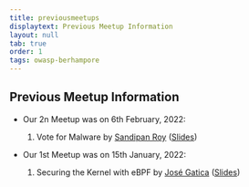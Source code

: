 ```yaml
---
title: previousmeetups
displaytext: Previous Meetup Information
layout: null
tab: true
order: 1
tags: owasp-berhampore
---
```


Previous Meetup Information
---------------------------------------
- Our 2n Meetup was on 6th February, 2022:
    1. Vote for Malware by [Sandipan Roy](https://twitter.com/bytehackr) ([Slides](https://docs.google.com/presentation/d/1w5NAMBZZxRx4cLkHWFMJGwJtV0LaaqlKaIlRJSI75EA/edit?usp=sharing))

- Our 1st Meetup was on 15th January, 2022:
    1. Securing the Kernel with eBPF by [José Gatica](https://twitter.com/josegatica) ([Slides](https://))

<!-- end list -->
